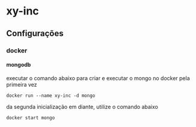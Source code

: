 # xy-inc

## Configurações

### docker


#### mongodb
executar o comando abaixo para criar e executar o mongo no docker pela primeira
vez

```shell
docker run --name xy-inc -d mongo
```

da segunda inicialização em diante, utilize o comando abaixo
```shell
docker start mongo
```
